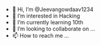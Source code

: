 - 👋 Hi, I’m @Jeevangowdaav1234
- 👀 I’m interested in Hacking
- 🌱 I’m currently learning 10th
- 💞️ I’m looking to collaborate on ...
- 📫 How to reach me ...

<!---
Jeevangowdaav1234/Jeevangowdaav1234 is a ✨ special ✨ repository because its `README.md` (this file) appears on your GitHub profile.
You can click the Preview link to take a look at your changes.
--->
